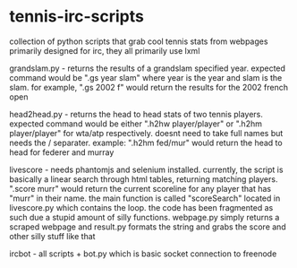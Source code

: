 # tennis-irc-scripts
collection of python scripts that grab cool tennis stats from webpages primarily designed for irc, they all primarily use lxml

grandslam.py -
  returns the results of a grandslam specified year. expected command would be ".gs year slam" where year is the year and slam is the slam. for example, ".gs 2002 f" would return the results for the 2002 french open
  
head2head.py -
  returns the head to head stats of two tennis players. expected command would be either ".h2hw player/player" or ".h2hm player/player" for wta/atp respectively. doesnt need to take full names but needs the / separater. example: ".h2hm fed/mur" would return the head to head for federer and murray

livescore -
  needs phantomjs and selenium installed. currently, the script is basically a linear search through html tables, returning matching players. ".score murr" would return the current scoreline for any player that has "murr" in their name. the main function is called "scoreSearch" located in livescore.py which contains the loop. the code has been fragmented as such due a stupid amount of silly functions. webpage.py simply returns a scraped webpage and result.py formats the string and grabs the score and other silly stuff like that

ircbot -
  all scripts + bot.py which is basic socket connection to freenode
